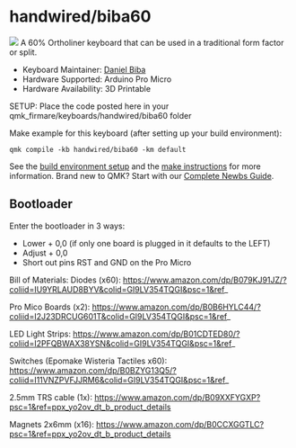 # handwired/biba60

![](https://i.imgur.com/y4LSuKU.jpeg)
A 60% Ortholiner keyboard that can be used in a traditional form factor or split.

* Keyboard Maintainer: [Daniel Biba](https://github.com/danbiba)
* Hardware Supported: Arduino Pro Micro
* Hardware Availability: 3D Printable

SETUP:
Place the code posted here in your qmk_firmare/keyboards/handwired/biba60 folder

Make example for this keyboard (after setting up your build environment):

    qmk compile -kb handwired/biba60 -km default

See the [build environment setup](https://docs.qmk.fm/#/getting_started_build_tools) and the [make instructions](https://docs.qmk.fm/#/getting_started_make_guide) for more information. Brand new to QMK? Start with our [Complete Newbs Guide](https://docs.qmk.fm/#/newbs).

## Bootloader

Enter the bootloader in 3 ways:

* Lower + 0,0 (if only one board is plugged in it defaults to the LEFT)
* Adjust + 0,0
* Short out pins RST and GND on the Pro Micro

Bill of Materials:
Diodes (x60): https://www.amazon.com/dp/B079KJ91JZ/?coliid=IU9YRLAUD8BYV&colid=GI9LV354TQGI&psc=1&ref_
    
Pro Mico Boards (x2): https://www.amazon.com/dp/B0B6HYLC44/?coliid=I2J23DRCUG601T&colid=GI9LV354TQGI&psc=1&ref_
    
LED Light Strips: https://www.amazon.com/dp/B01CDTED80/?coliid=I2PFQBWAX38YSN&colid=GI9LV354TQGI&psc=1&ref_
    
Switches (Epomake Wisteria Tactiles x60): https://www.amazon.com/dp/B0BZYG13Q5/?coliid=I11VNZPVFJJRM6&colid=GI9LV354TQGI&psc=1&ref_
    
2.5mm TRS cable (1x): https://www.amazon.com/dp/B09XXFYGXP?psc=1&ref=ppx_yo2ov_dt_b_product_details
    
Magnets 2x6mm (x16): https://www.amazon.com/dp/B0CCXGGTLC?psc=1&ref=ppx_yo2ov_dt_b_product_details
